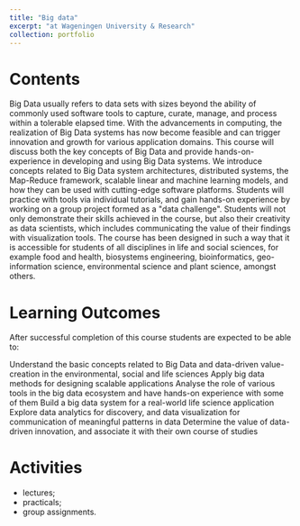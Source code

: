 ```yaml
---
title: "Big data"
excerpt: "at Wageningen University & Research"
collection: portfolio
---
```

Contents
=====
Big Data usually refers to data sets with sizes beyond the ability of commonly used software tools to capture, curate, manage, and process within a tolerable elapsed time. With the advancements in computing, the realization of Big Data systems has now become feasible and can trigger innovation and growth for various application domains.
This course will discuss both the key concepts of Big Data and provide hands-on-experience in developing and using Big Data systems. We introduce concepts related to Big Data system architectures, distributed systems, the Map-Reduce framework, scalable linear and machine learning models, and how they can be used with cutting-edge software platforms. Students will practice with tools via individual tutorials, and gain hands-on experience by working on a group project formed as a "data challenge". Students will not only demonstrate their skills achieved in the course, but also their creativity as data scientists, which includes communicating the value of their findings with visualization tools. The course has been designed in such a way that it is accessible for students of all disciplines in life and social sciences, for example food and health, biosystems engineering, bioinformatics, geo-information science, environmental science and plant science, amongst others.

Learning Outcomes
=====
After successful completion of this course students are expected to be able to:

Understand the basic concepts related to Big Data and data-driven value-creation in the environmental, social and life sciences
Apply big data methods for designing scalable applications
Analyse the role of various tools in the big data ecosystem and have hands-on experience with some of them
Build a big data system for a real-world life science application
Explore data analytics for discovery, and data visualization for communication of meaningful patterns in data
Determine the value of data-driven innovation, and associate it with their own course of studies

Activities
=====
- lectures;
- practicals;
- group assignments.
